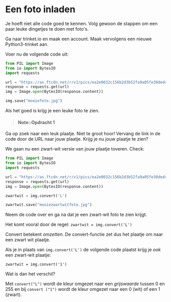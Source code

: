 # Een foto inladen

Je hoeft niet alle code goed te kennen. Volg gewoon de stappen om een paar leuke dingetjes te doen met foto's.

Ga naar trinket.io en maak een account. Maak vervolgens een nieuwe Python3-trinket aan.

Voer nu de volgende code uit:

```Python
from PIL import Image
from io import BytesIO
import requests

url = "https://as.ftcdn.net/r/v1/pics/ea2e0032c156b2d3b52fa9a05fe30dedcb0c47e3/landing/images_photos.jpg"
response = requests.get(url)
img = Image.open(BytesIO(response.content))

img.save("mooiefoto.jpg")
```
Als het goed is krijg je een leuke foto te zien.

> #### Note::Opdracht 1
Ga op zoek naar een leuk plaatje. Niet te groot hoor! Vervang de link in de code door de URL naar jouw plaatje. Krijg je nu jouw plaatje te zien?

We gaan nu een zwart-wit versie van jouw plaatje toveren. Check:

```Python
from PIL import Image
from io import BytesIO
import requests

url = "https://as.ftcdn.net/r/v1/pics/ea2e0032c156b2d3b52fa9a05fe30dedcb0c47e3/landing/images_photos.jpg"
response = requests.get(url)
img = Image.open(BytesIO(response.content))

zwartwit = img.convert('L')

zwartwit.save("mooiezwartwitfoto.jpg")
```

Neem de code over en ga na dat je een zwart-wit foto te zien krijgt.

Het komt vooral door de regel: ```zwartwit = img.convert('L')```

Convert betekent _omzetten_. De convert-functie zet dus het plaatje om naar een zwart wit plaatje.

Als je in plaats van ```img.convert('L')``` de volgende code plaatst krijg je _ook_ een zwart-wit plaatje:

```zwartwit = img.convert('1')```

Wat is dan het verschil?

Met ```convert("L")``` wordt de kleur omgezet naar een _grijswaarde_ tussen 0 en 255 en bij ```convert ("1")``` wordt de kleur omgezet naar een 0 (wit) of een 1 (zwart).
